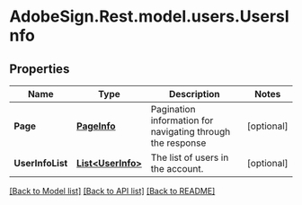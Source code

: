 # AdobeSign.Rest.model.users.UsersInfo
## Properties

Name | Type | Description | Notes
------------ | ------------- | ------------- | -------------
**Page** | [**PageInfo**](PageInfo.md) | Pagination information for navigating through the response | [optional] 
**UserInfoList** | [**List&lt;UserInfo&gt;**](UserInfo.md) | The list of users in the account. | [optional] 

[[Back to Model list]](../README.md#documentation-for-models) [[Back to API list]](../README.md#documentation-for-api-endpoints) [[Back to README]](../README.md)

